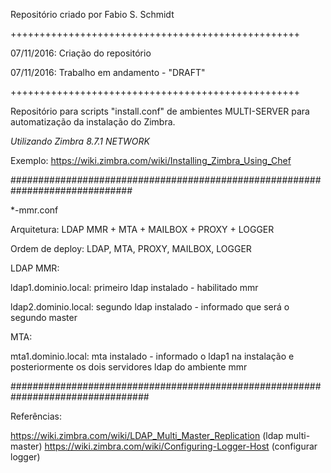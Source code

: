 Repositório criado por Fabio S. Schmidt

++++++++++++++++++++++++++++++++++++++++++++++++++

07/11/2016: Criação do repositório

07/11/2016: Trabalho em andamento - "DRAFT"


++++++++++++++++++++++++++++++++++++++++++++++++++

Repositório para scripts "install.conf" de ambientes MULTI-SERVER para automatização da instalação do Zimbra.

*Utilizando Zimbra 8.7.1 NETWORK*

Exemplo: https://wiki.zimbra.com/wiki/Installing_Zimbra_Using_Chef

##############################################################################

*-mmr.conf

Arquitetura: LDAP MMR + MTA + MAILBOX + PROXY + LOGGER

Ordem de deploy: LDAP, MTA, PROXY, MAILBOX, LOGGER

LDAP MMR:

ldap1.dominio.local: primeiro ldap instalado - habilitado mmr

ldap2.dominio.local: segundo ldap instalado - informado que será o segundo master

MTA:

mta1.dominio.local: mta instalado - informado o ldap1 na instalação e posteriormente os dois servidores ldap do ambiente mmr


#################################################################################



Referências:

https://wiki.zimbra.com/wiki/LDAP_Multi_Master_Replication (ldap multi-master)
https://wiki.zimbra.com/wiki/Configuring-Logger-Host (configurar logger)
